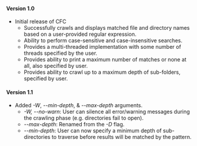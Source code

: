 #### Version 1.0

* Initial release of CFC
  * Successfully crawls and displays matched file and directory names based on a user-provided regular expression.
  * Ability to perform case-sensitive and case-insensitive searches.
  * Provides a multi-threaded implementation with some number of threads specified by the user.
  * Provides ability to print a maximum number of matches or none at all, also specified by user.
  * Provides ability to crawl up to a maximum depth of sub-folders, specified by user.

#### Version 1.1

* Added *-W*, *--min-depth*, & *--max-depth* arguments.
  * *-W, --no-warn*: User can silence all error/warning messages during the crawling phase (e.g. directories fail to open).
  * *--max-depth*: Renamed from the *-D* flag.
  * *--min-depth*: User can now specify a minimum depth of sub-directories to traverse before results will be matched by the pattern.